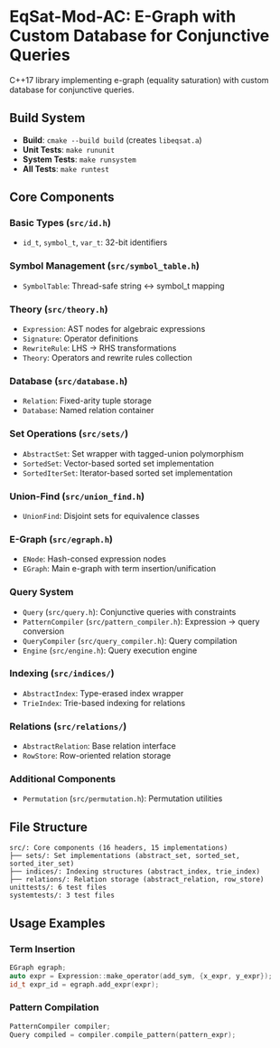 # EqSat-Mod-AC: E-Graph with Custom Database for Conjunctive Queries

C++17 library implementing e-graph (equality saturation) with custom database for conjunctive queries.

## Build System
- **Build**: `cmake --build build` (creates `libeqsat.a`)
- **Unit Tests**: `make rununit`
- **System Tests**: `make runsystem`
- **All Tests**: `make runtest`

## Core Components

### Basic Types (`src/id.h`)
- `id_t`, `symbol_t`, `var_t`: 32-bit identifiers

### Symbol Management (`src/symbol_table.h`)
- `SymbolTable`: Thread-safe string ↔ symbol_t mapping

### Theory (`src/theory.h`)
- `Expression`: AST nodes for algebraic expressions
- `Signature`: Operator definitions
- `RewriteRule`: LHS → RHS transformations
- `Theory`: Operators and rewrite rules collection

### Database (`src/database.h`)
- `Relation`: Fixed-arity tuple storage
- `Database`: Named relation container

### Set Operations (`src/sets/`)
- `AbstractSet`: Set wrapper with tagged-union polymorphism
- `SortedSet`: Vector-based sorted set implementation
- `SortedIterSet`: Iterator-based sorted set implementation

### Union-Find (`src/union_find.h`)
- `UnionFind`: Disjoint sets for equivalence classes

### E-Graph (`src/egraph.h`)
- `ENode`: Hash-consed expression nodes
- `EGraph`: Main e-graph with term insertion/unification

### Query System
- `Query` (`src/query.h`): Conjunctive queries with constraints
- `PatternCompiler` (`src/pattern_compiler.h`): Expression → query conversion
- `QueryCompiler` (`src/query_compiler.h`): Query compilation
- `Engine` (`src/engine.h`): Query execution engine

### Indexing (`src/indices/`)
- `AbstractIndex`: Type-erased index wrapper
- `TrieIndex`: Trie-based indexing for relations

### Relations (`src/relations/`)
- `AbstractRelation`: Base relation interface
- `RowStore`: Row-oriented relation storage

### Additional Components
- `Permutation` (`src/permutation.h`): Permutation utilities

## File Structure
```
src/: Core components (16 headers, 15 implementations)
├── sets/: Set implementations (abstract_set, sorted_set, sorted_iter_set)
├── indices/: Indexing structures (abstract_index, trie_index)
├── relations/: Relation storage (abstract_relation, row_store)
unittests/: 6 test files
systemtests/: 3 test files
```

## Usage Examples

### Term Insertion
```cpp
EGraph egraph;
auto expr = Expression::make_operator(add_sym, {x_expr, y_expr});
id_t expr_id = egraph.add_expr(expr);
```

### Pattern Compilation
```cpp
PatternCompiler compiler;
Query compiled = compiler.compile_pattern(pattern_expr);
```
